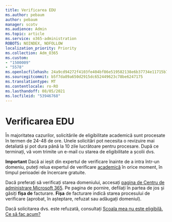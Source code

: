 ```yaml
---
title: Verificarea EDU
ms.author: pebaum
author: pebaum
manager: scotv
ms.audience: Admin
ms.topic: article
ms.service: o365-administration
ROBOTS: NOINDEX, NOFOLLOW
localization_priority: Priority
ms.collection: Adm_O365
ms.custom:
- "1500009"
- "5578"
ms.openlocfilehash: 24a9cd94272f4103fe404bf86e519582138e6b37734e11715b72ebcd2de9d5cb
ms.sourcegitcommit: b5f7da89a650d2915dc652449623c78be6247175
ms.translationtype: MT
ms.contentlocale: ro-RO
ms.lasthandoff: 08/05/2021
ms.locfileid: "53946768"
---
```

# <a name="edu-verification"></a>Verificarea EDU

În majoritatea cazurilor, solicitările de eligibilitate academică sunt procesate în termen de 24-48 de ore. Unele solicitări pot necesita o revizuire mai detaliată și pot dura până la 10 zile lucrătoare pentru procesare. După ce terminați, vă vom trimite un e-mail cu starea de eligibilitate a școlii dvs.

**Important** Dacă ai ieșit din expertul de verificare înainte de a intra într-un domeniu, puteți relua expertul de verificare [academică](https://go.microsoft.com/fwlink/p/?linkid=2135255) în orice moment, în timpul perioadei de încercare gratuite.

Dacă preferați să verificați starea domeniului, accesați [pagina de Centru de administrare Microsoft 365](https://go.microsoft.com/fwlink/p/?linkid=2024339). Pe pagina de pornire, defilați în partea de jos și găsiți **fișa de** facturare. **Fișa** de facturare indică starea procesului de verificare (aprobat, în așteptare, refuzat sau adăugați domeniul).

Dacă solicitarea dvs. este refuzată, consultați [Școala mea nu este eligibilă. Ce să fac acum?](https://docs.microsoft.com/microsoft-365/commerce/subscriptions/verify-academic-eligibility#my-school-isnt-eligible-what-do-i-do-now)